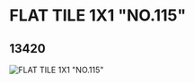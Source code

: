 # FLAT TILE 1X1 "NO.115"
## 13420
![FLAT TILE 1X1 "NO.115"](https://lc-www-live-s.legocdn.com/media/bricks/5/2/6029792.jpg)